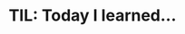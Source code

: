 ---
title: "TIL: Today I learned..."
description: Short, quick posts about things I learned, inspired by [Simon Willison's TIL](https://til.simonwillison.net/).
---